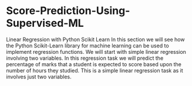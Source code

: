 # Score-Prediction-Using-Supervised-ML
Linear Regression with Python Scikit Learn  In this section we will see how the Python Scikit-Learn library for machine learning can be used to implement regression functions. We will start with simple linear regression involving two variables. In this regression task we will predict the percentage of marks that a student is expected to score based upon the number of hours they studied. This is a simple linear regression task as it involves just two variables.
